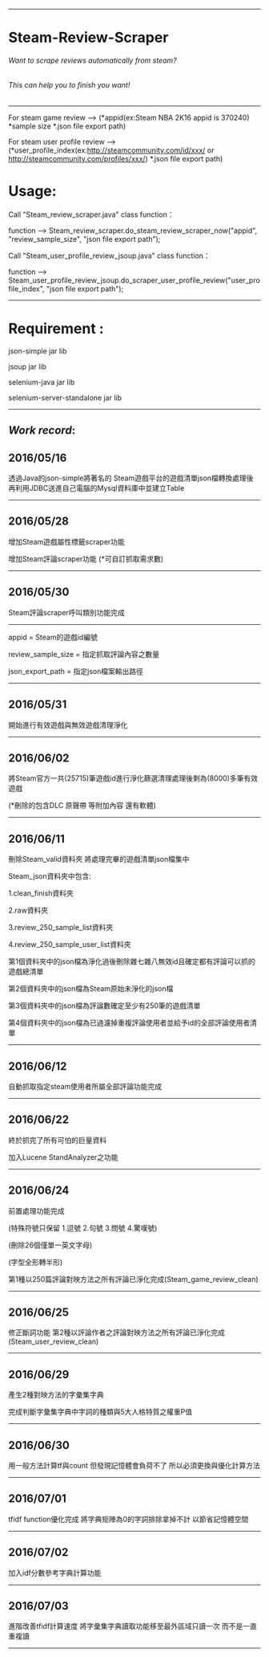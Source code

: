 ------------------------------------------------

# Steam-Review-Scraper

###### Want to scrape reviews automatically from steam?

###### This can help you to finish you want!

------------------------------------------------

For steam game review --> (*appid(ex:Steam NBA 2K16 appid is 370240) *sample size *.json file export path)

For steam user profile review --> (*user_profile_index(ex:http://steamcommunity.com/id/xxx/ or http://steamcommunity.com/profiles/xxx/) *.json file export path)

# Usage:

Call "Steam_review_scraper.java" class function：

function --> Steam_review_scraper.do_steam_review_scraper_now("appid", "review_sample_size", "json file export path");


Call "Steam_user_profile_review_jsoup.java" class function：

function --> Steam_user_profile_review_jsoup.do_scraper_user_profile_review("user_profile_index", "json file export path");

------------------------------------------------

# Requirement :

json-simple jar lib

jsoup jar lib

selenium-java jar lib

selenium-server-standalone jar lib

------------------------------------------------


## *Work record*:


## 2016/05/16

透過Java的json-simple將著名的
Steam遊戲平台的遊戲清單json檔轉換處理後
再利用JDBC送進自己電腦的Mysql資料庫中並建立Table

------------------------------------------------

## 2016/05/28

增加Steam遊戲屬性標籤scraper功能

增加Steam評論scraper功能 (*可自訂抓取需求數)

------------------------------------------------

## 2016/05/30

Steam評論scraper呼叫類別功能完成 

------------------------------------------------

appid = Steam的遊戲id編號

review_sample_size = 指定抓取評論內容之數量

json_export_path = 指定json檔案輸出路徑

------------------------------------------------

## 2016/05/31

開始進行有效遊戲與無效遊戲清理淨化

------------------------------------------------

## 2016/06/02

將Steam官方一共(25715)筆遊戲id進行淨化篩選清理處理後剩為(8000)多筆有效遊戲

(*刪除的包含DLC 原聲帶 等附加內容 還有軟體)

------------------------------------------------

## 2016/06/11

刪除Steam_valid資料夾 將處理完畢的遊戲清單json檔集中

Steam_json資料夾中包含:

1.clean_finish資料夾

2.raw資料夾

3.review_250_sample_list資料夾

4.review_250_sample_user_list資料夾

第1個資料夾中的json檔為淨化過後刪除雜七雜八無效id且確定都有評論可以抓的遊戲總清單

第2個資料夾中的json檔為Steam原始未淨化的json檔

第3個資料夾中的json檔為評論數確定至少有250筆的遊戲清單

第4個資料夾中的json檔為已過濾掉重複評論使用者並給予id的全部評論使用者清單

------------------------------------------------

## 2016/06/12

自動抓取指定steam使用者所屬全部評論功能完成

------------------------------------------------

## 2016/06/22

終於抓完了所有可怕的巨量資料

加入Lucene StandAnalyzer之功能

------------------------------------------------

## 2016/06/24

前置處理功能完成

(特殊符號只保留 1.逗號 2.句號 3.問號 4.驚嘆號)

(刪除26個僅單一英文字母)

(字型全形轉半形)

第1種以250篇評論對映方法之所有評論已淨化完成(Steam_game_review_clean)

------------------------------------------------

## 2016/06/25

修正斷詞功能
第2種以評論作者之評論對映方法之所有評論已淨化完成(Steam_user_review_clean)

------------------------------------------------

## 2016/06/29

產生2種對映方法的字彙集字典

完成判斷字彙集字典中字詞的種類與5大人格特質之權重P值

------------------------------------------------

## 2016/06/30

用一般方法計算tf與count 但發現記憶體會負荷不了 所以必須更換與優化計算方法

------------------------------------------------

## 2016/07/01

tfidf function優化完成 將字典矩陣為0的字詞排除拿掉不計 以節省記憶體空間

------------------------------------------------

## 2016/07/02

加入idf分數參考字典計算功能

------------------------------------------------

## 2016/07/03

進階改善tfidf計算速度 將字彙集字典讀取功能移至最外區域只讀一次 而不是一直重複讀

------------------------------------------------